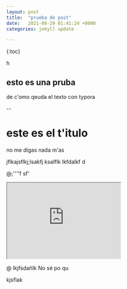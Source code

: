 ```yaml
---
layout: post
title:  "prueba de post"
date:   2021-08-29 01:41:24 +0000
categories: jekyll update

---
```


{:toc}

h

## esto es una pruba

de c'omo qeuda el texto con typora

--

# este es el t'itulo

no me digas nada m'as

jflkajsflkj;lsakfj ksalflk lkfdalkf d

@;''''f sf'


<iframe id="inlineFrameExample"
    title="Inline Frame Example"
    width="300"
    height="200"
    src="https://www.openstreetmap.org/export/embed.html?bbox=-0.004017949104309083%2C51.47612752641776%2C0.00030577182769775396%2C51.478569861898606&layer=mapnik">
</iframe>


@  lkjfsdañlk No sé po qu

kjsflak 

